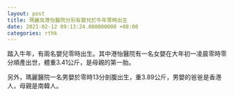 ```yaml
---
layout: post
title: 瑪麗及港怡醫院分別有嬰兒於牛年零時出生
date: 2021-02-12 09:13:24.000000000 +08:00
categories: rthk
---
```


踏入牛年，有兩名嬰兒零時出生。其中港怡醫院有一名女嬰在大年初一凌晨零時零分順產出世，體重3.41公斤，是母親的第一胎。

另外，瑪麗醫院一名男嬰於零時13分剖腹出生，重3.89公斤，男嬰的爸爸是香港人，母親是南韓人。

